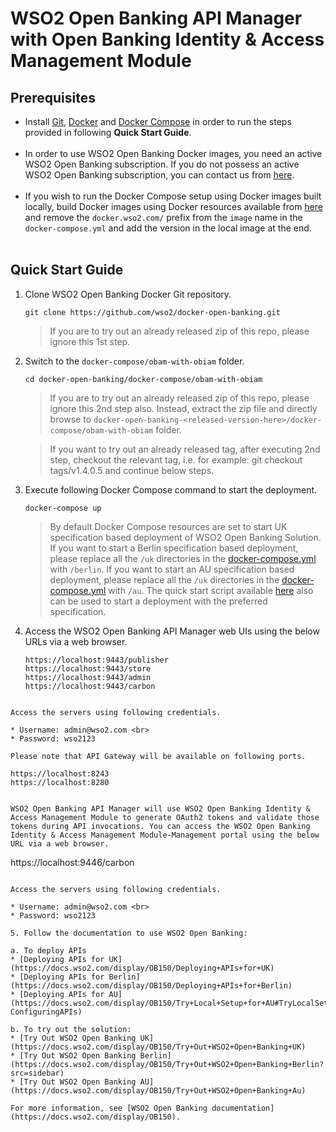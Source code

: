 # WSO2 Open Banking API Manager with Open Banking Identity & Access Management Module


## Prerequisites

 * Install [Git](https://git-scm.com/book/en/v2/Getting-Started-Installing-Git), [Docker](https://www.docker.com/get-docker) and [Docker Compose](https://docs.docker.com/compose/install/#install-compose)
   in order to run the steps provided in following **Quick Start Guide**. <br><br>
 * In order to use WSO2 Open Banking Docker images, you need an active WSO2 Open Banking subscription. If you do not possess an active WSO2
   Open Banking subscription, you can contact us from [here](https://wso2.com/solutions/financial/open-banking/).<br><br>
 * If you wish to run the Docker Compose setup using Docker images built locally, build Docker images using Docker resources available from [here](../../dockerfiles/) and remove the `docker.wso2.com/` prefix from the `image` name in the `docker-compose.yml` and add the version in the local image at the end. <br><br>
    
## Quick Start Guide

1. Clone WSO2 Open Banking Docker Git repository.

    ```
    git clone https://github.com/wso2/docker-open-banking.git
    ```
    > If you are to try out an already released zip of this repo, please ignore this 1st step. 

2. Switch to the `docker-compose/obam-with-obiam` folder.

    ```
    cd docker-open-banking/docker-compose/obam-with-obiam
    ```
    > If you are to try out an already released zip of this repo, please ignore this 2nd step also. 
     Instead, extract the zip file and directly browse to `docker-open-banking-<released-version-here>/docker-compose/obam-with-obiam` folder. 
     
    > If you want to try out an already released tag, after executing 2nd step, checkout the relevant tag, 
     i.e. for example: git checkout tags/v1.4.0.5 and continue below steps.

3. Execute following Docker Compose command to start the deployment.
   ```
   docker-compose up
   ```
   > By default Docker Compose resources are set to start UK specification based deployment of WSO2 Open Banking Solution. If you want to start a Berlin specification based deployment, please replace all the `/uk` directories in the [docker-compose.yml](docker-compose.yml) with `/berlin`. If you want to start an AU specification based deployment, please replace all the `/uk` directories in the [docker-compose.yml](docker-compose.yml) with `/au`. The quick start script available [here](scripts/deploy.sh) also can be used to start a deployment with the preferred specification.

4. Access the WSO2 Open Banking API Manager web UIs using the below URLs via a web browser.

   ```
   https://localhost:9443/publisher
   https://localhost:9443/store
   https://localhost:9443/admin
   https://localhost:9443/carbon
  ```
 
  Access the servers using following credentials.
    
  * Username: admin@wso2.com <br>
  * Password: wso2123
 
  Please note that API Gateway will be available on following ports.
  ```
    https://localhost:8243
    https://localhost:8280
  ```

  WSO2 Open Banking API Manager will use WSO2 Open Banking Identity & Access Management Module to generate OAuth2 tokens and validate those tokens during API invocations. You can access the WSO2 Open Banking Identity & Access Management Module-Management portal using the below URL via a web browser.

  ```
   https://localhost:9446/carbon
  ```
 
  Access the servers using following credentials.
    
  * Username: admin@wso2.com <br>
  * Password: wso2123

5. Follow the documentation to use WSO2 Open Banking:

a. To deploy APIs
* [Deploying APIs for UK](https://docs.wso2.com/display/OB150/Deploying+APIs+for+UK)
* [Deploying APIs for Berlin](https://docs.wso2.com/display/OB150/Deploying+APIs+for+Berlin)
* [Deploying APIs for AU](https://docs.wso2.com/display/OB150/Try+Local+Setup+for+AU#TryLocalSetupforAU-ConfiguringAPIs)

b. To try out the solution:
* [Try Out WSO2 Open Banking UK](https://docs.wso2.com/display/OB150/Try+Out+WSO2+Open+Banking+UK)
* [Try Out WSO2 Open Banking Berlin](https://docs.wso2.com/display/OB150/Try+Out+WSO2+Open+Banking+Berlin?src=sidebar)
* [Try Out WSO2 Open Banking AU](https://docs.wso2.com/display/OB150/Try+Out+WSO2+Open+Banking+Au)

For more information, see [WSO2 Open Banking documentation](https://docs.wso2.com/display/OB150).

